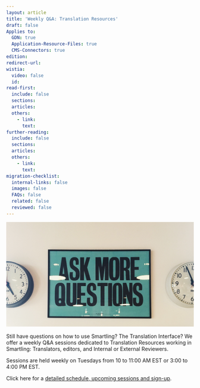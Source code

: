 ```yaml
---
layout: article
title: 'Weekly Q&A: Translation Resources'
draft: false
Applies to:
  GDN: true
  Application-Resource-Files: true
  CMS-Connectors: true
edition:
redirect-url:
wistia:
  video: false
  id:
read-first:
  include: false
  sections:
  articles:
  others:
    - link:
      text:
further-reading:
  include: false
  sections:
  articles:
  others:
    - link:
      text:
migration-checklist:
  internal-links: false
  images: false
  FAQs: false
  related: false
  reviewed: false
---
```



![](/uploads/versions/ask-more-questions---x----1497-836x---.png)

Still have questions on how to use Smartling? The Translation Interface? We offer a weekly Q&A sessions dedicated to Translation Resources working in Smartling: Translators, editors, and Internal or External Reviewers.

Sessions are held weekly on Tuesdays from 10 to 11:00 AM EST or 3:00 to 4:00 PM EST.

Click here for a [detailed schedule, upcoming sessions and sign-up](https://attendee.gotowebinar.com/rt/6547639393794862850).